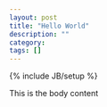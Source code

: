 ```yaml
---
layout: post
title: "Hello World"
description: ""
category: 
tags: []
---
```

{% include JB/setup %}

This is the body content
